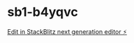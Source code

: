 # sb1-b4yqvc

[Edit in StackBlitz next generation editor ⚡️](https://stackblitz.com/~/github.com/FabrizioRavanelli/sb1-b4yqvc)